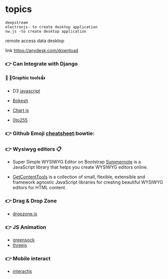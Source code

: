    #   topics
    deepstream
    electronjs- to create desktop application
    nw.js -to create desktop application
    
remote access data desktop

 link  https://anydesk.com/download
 
 
 ###  :point_right:    Can Integrate with Django

####    :panda_face:  :ant:Graphic tools:+1:
 
   -  D3 [javascript](https://d3js.org/)

   -  [Bokesh](https://bokeh.pydata.org/)

   -  [Chart js](https://www.chartjs.org/)

   -  [0to255](www.0to255.com/)
   
   ### :point_right:   Github Emoji [cheatsheet](https://www.webpagefx.com/tools/emoji-cheat-sheet/):bowtie:
   
   
   ### :point_right:   Wysiwyg editors :clipboard:
   -   Super Simple WYSIWYG Editor on Bootstrap [Summernote](summernote.org/) is a JavaScript library that helps you create WYSIWYG editors online.

   -   [GetContentTools](getcontenttools.com/
) is a collection of small, flexible, extensible and framework agnostic JavaScript libraries for creating beautiful WYSIWYG editors for HTML content.
### :point_right:  Drag & Drop Zone
   - [dropzone.js](www.dropzonejs.com/)
### :point_right:  JS Animation
  - [greensock](https://greensock.com/)
  -  [threejs](https://threejs.org/)
  
### :point_right: Mobile interact
  - [interactjs](interactjs.io/)
  

